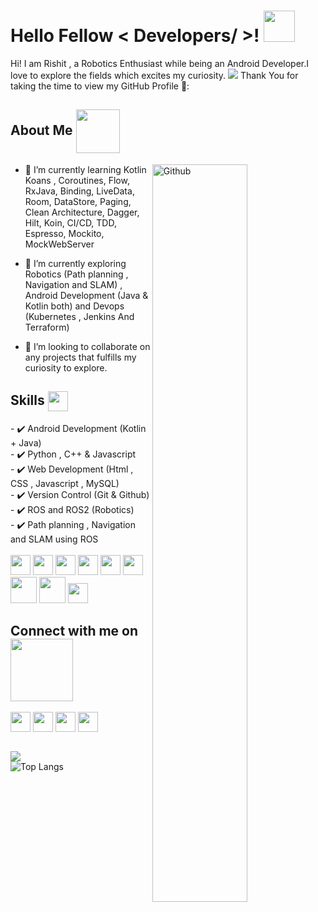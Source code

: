 
<h1> Hello Fellow < Developers/ >! <img src = "https://raw.githubusercontent.com/MartinHeinz/MartinHeinz/master/wave.gif" width = 50px> </h1>
Hi! I am Rishit , a Robotics Enthusiast while being an Android Developer.I love to explore the fields which excites my curiosity.
<img src="https://media.giphy.com/media/3pTZ5pUYLUHh6/giphy.gif">
Thank You for taking the time to view my GitHub Profile 🙂: 
  
<h2> About Me <img width ='70px' align='center' src ='https://media.tenor.com/images/961415eb6dae57b4cebca656617398a9/tenor.gif'></h2>
<img width="55%" align="right" alt="Github" src="https://raw.githubusercontent.com/mkhairi/undraw/master/vendor/assets/images/undraw/artificial_intelligence.svg" />

- 🔭 I’m currently learning Kotlin Koans , Coroutines, Flow, RxJava, Binding, LiveData, Room, DataStore, Paging, Clean Architecture, Dagger, Hilt, Koin, CI/CD, TDD, Espresso, Mockito, MockWebServer

- 🌱 I’m currently exploring Robotics (Path planning , Navigation and SLAM) , Android Development (Java & Kotlin both) and Devops (Kubernetes , Jenkins And Terraform) 

- 👯 I’m looking to collaborate on any projects that fulfills my curiosity to explore.

<h2> Skills <img align='center' src = "https://media2.giphy.com/media/QssGEmpkyEOhBCb7e1/giphy.gif?cid=ecf05e47a0n3gi1bfqntqmob8g9aid1oyj2wr3ds3mg700bl&rid=giphy.gif" width = 32px> </h2>
- ✔️ Android Development (Kotlin + Java)<br> 
- ✔️ Python , C++ & Javascript <br> 
- ✔️ Web Development (Html , CSS , Javascript , MySQL) <br> 
- ✔️ Version Control (Git & Github) <br> 
- ✔️ ROS and ROS2 (Robotics)<br> 
- ✔️ Path planning , Navigation and SLAM using ROS <br> 
  <br>
  <div> 
    <img width = '32px'  src="https://cdn.worldvectorlogo.com/logos/kotlin-1.svg"/> 
    <img width = '32px'  src="https://cdn.worldvectorlogo.com/logos/c.svg"/>
    <img width = '32px'  src="https://cdn.worldvectorlogo.com/logos/python-5.svg"/> 
    <img width = '32px'  src="https://cdn.worldvectorlogo.com/logos/logo-javascript.svg"/>
    <img width = '32px'  src="https://cdn.worldvectorlogo.com/logos/java-14.svg"/> 
    <img width = '32px'  src="https://cdn.worldvectorlogo.com/logos/android.svg"/>
    <img width = '42px'  src="https://cdn.worldvectorlogo.com/logos/git.svg"/>
    <img width = '42px'  src="https://cdn.worldvectorlogo.com/logos/arduino.svg"/>
    <img width = '32px'  src="https://cdn.worldvectorlogo.com/logos/raspberry-pi.svg"/>  
  </div>


<h2> Connect with me on<img align='center' src='https://raw.githubusercontent.com/ShahriarShafin/ShahriarShafin/main/Assets/handshake.gif' width="100px"> </h2>
<a href = 'https://www.linkedin.com/in/awasthirishit'> <img width = '32px' align= 'center' src="https://cdn.worldvectorlogo.com/logos/linkedin-icon-1.svg"/></a> 
<a href = 'https://www.twitter.com/awasthirishit'> <img width = '32px' align= 'center' src="https://cdn.worldvectorlogo.com/logos/twitter-6.svg"/></a> 
<a href = 'https://www.github.com/awasthirishit'> <img width = '32px' align= 'center' src="https://cdn.worldvectorlogo.com/logos/github-icon-1.svg"/></a> 
<a href = 'https://www.instagram.com/awasthirishit'> <img width = '32px' align= 'center' src="https://cdn.worldvectorlogo.com/logos/instagram-glyph-1.svg"/></a> 
<br><br>

![](https://komarev.com/ghpvc/?username=awasthirishit&color=brightgreen)<br>
![Top Langs](https://github-readme-stats.vercel.app/api/top-langs/?username=awasthirishit&theme=tokyonight)

